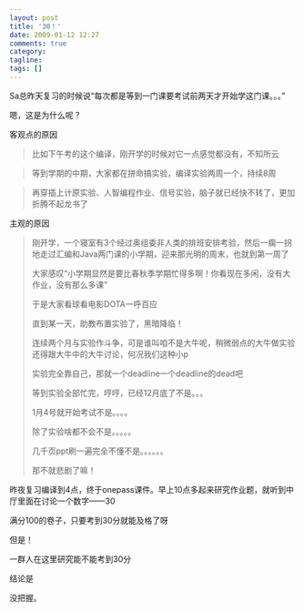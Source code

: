 ```yaml
---
layout: post
title: '30！'
date: 2009-01-12 12:27
comments: true
category: 
tagline: 
tags: []
---
```

    

Sa总昨天复习的时候说“每次都是等到一门课要考试前两天才开始学这门课。。。”

 

嗯，这是为什么呢？

 

客观点的原因

 

>   
> 
> 比如下午考的这个编译，刚开学的时候对它一点感觉都没有，不知所云

 

>   
> 
> 等到学期的中期，大家都在拼命搞实验，编译实验两周一个，持续8周

 

>   
> 
> 再穿插上计原实验、人智编程作业、信号实验，脑子就已经快不转了，更加折腾不起龙书了

 

主观的原因

 

>   
> 
> 刚开学，一个寝室有3个经过奥组委非人类的排班安排考验，然后一瘸一拐地走过汇编和Java两门课的小学期，迎来那光明的周末，也就到第一周了
> 
>    
> 
> 大家感叹“小学期显然是要比春秋季学期忙得多啊！你看现在多闲，没有大作业，没有那么多课”
> 
>    
> 
> 于是大家看球看电影DOTA一呼百应
> 
>    
> 
> 直到某一天，助教布置实验了，黑暗降临！
> 
>    
> 
> 连续两个月与实验作斗争，可是谁叫咱不是大牛呢，稍微弱点的大牛做实验还得跟大牛中的大牛讨论，何况我们这种小p
> 
>    
> 
> 实验完全靠自己，那就一个deadline一个deadline的dead吧
> 
>    
> 
> 等到实验全部忙完，哼哼，已经12月底了不是。。。
> 
>    
> 
> 1月4号就开始考试不是。。。。
> 
>    
> 
> 除了实验啥都不会不是。。。。。
> 
>    
> 
> 几千页ppt刷一遍完全不懂不是。。。。。。
> 
>    
> 
> 那不就悲剧了嘛！

 

昨夜复习编译到4点，终于onepass课件。早上10点多起来研究作业题，就听到中厅里面在讨论一个数字——30

 

满分100的卷子，只要考到30分就能及格了呀

 

但是！

 

一群人在这里研究能不能考到30分

 

结论是

 

没把握。
